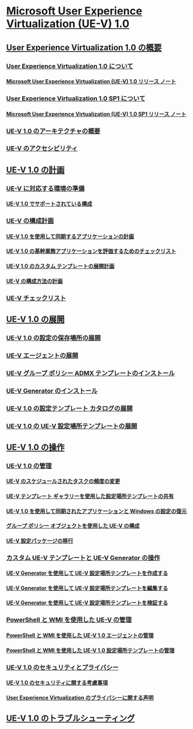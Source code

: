 # [Microsoft User Experience Virtualization (UE-V) 1.0](index.md)
## [User Experience Virtualization 1.0 の概要](getting-started-with-user-experience-virtualization-10.md)
### [User Experience Virtualization 1.0 について](about-user-experience-virtualization-10.md)
#### [Microsoft User Experience Virtualization (UE-V) 1.0 リリース ノート](microsoft-user-experience-virtualization--ue-v--10-release-notes.md)
### [User Experience Virtualization 1.0 SP1 について](about-user-experience-virtualization-10-sp1.md)
#### [Microsoft User Experience Virtualization (UE-V) 1.0 SP1 リリース ノート](microsoft-user-experience-virtualization--ue-v--10-sp1-release-notes.md)
### [UE-V 1.0 のアーキテクチャの概要](high-level-architecture-for-ue-v-10.md)
### [UE-V のアクセシビリティ](accessibility-for-ue-v.md)
## [UE-V 1.0 の計画](planning-for-ue-v-10.md)
### [UE-V に対応する環境の準備](preparing-your-environment-for-ue-v.md)
#### [UE-V 1.0 でサポートされている構成](supported-configurations-for-ue-v-10.md)
### [UE-V の構成計画](planning-for-ue-v-configuration.md)
#### [UE-V 1.0 を使用して同期するアプリケーションの計画](planning-which-applications-to-synchronize-with-ue-v-10.md)
#### [UE-V 1.0 の基幹業務アプリケーションを評価するためのチェックリスト](checklist-for-evaluating-line-of-business-applications-for-ue-v-10.md)
#### [UE-V 1.0 のカスタム テンプレートの展開計画](planning-for-custom-template-deployment-for-ue-v-10.md)
#### [UE-V の構成方法の計画](planning-for-ue-v-configuration-methods.md)
### [UE-V チェックリスト](ue-v-checklist.md)
## [UE-V 1.0 の展開](deploying-ue-v-10.md)
### [UE-V 1.0 の設定の保存場所の展開](deploying-the-settings-storage-location-for-ue-v-10.md)
### [UE-V エージェントの展開](deploying-the-ue-v-agent.md)
### [UE-V グループ ポリシー ADMX テンプレートのインストール](installing-the-ue-v-group-policy-admx-templates.md)
### [UE-V Generator のインストール](installing-the-ue-v-generator.md)
### [UE-V 1.0 の設定テンプレート カタログの展開](deploying-the-settings-template-catalog-for-ue-v-10.md)
### [UE-V 1.0 の UE-V 設定場所テンプレートの展開](deploying-ue-v-settings-location-templates-for-ue-v-10.md)
## [UE-V 1.0 の操作](operations-for-ue-v-10.md)
### [UE-V 1.0 の管理](administering-ue-v-10.md)
#### [UE-V のスケジュールされたタスクの頻度の変更](changing-the-frequency-of-ue-v-scheduled-tasks.md)
#### [UE-V テンプレート ギャラリーを使用した設定場所テンプレートの共有](sharing-settings-location-templates-with-the-ue-v-template-gallery.md)
#### [UE-V 1.0 を使用して同期されたアプリケーションと Windows の設定の復元](restoring-application-and-windows-settings-synchronized-with-ue-v-10.md)
#### [グループ ポリシー オブジェクトを使用した UE-V の構成](configuring-ue-v-with-group-policy-objects.md)
#### [UE-V 設定パッケージの移行](migrating-ue-v-settings-packages.md)
### [カスタム UE-V テンプレートと UE-V Generator の操作](working-with-custom-ue-v-templates-and-the-ue-v-generator.md)
#### [UE-V Generator を使用して UE-V 設定場所テンプレートを作成する](create-ue-v-settings-location-templates-with-the-ue-v-generator.md)
#### [UE-V Generator を使用して UE-V 設定場所テンプレートを編集する](edit-ue-v-settings-location-templates-with-the-ue-v-generator.md)
#### [UE-V Generator を使用して UE-V 設定場所テンプレートを検証する](validate-ue-v-settings-location-templates-with-ue-v-generator.md)
### [PowerShell と WMI を使用した UE-V の管理](administering-ue-v-with-powershell-and-wmi.md)
#### [PowerShell と WMI を使用した UE-V 1.0 エージェントの管理](managing-the-ue-v-10-agent-and-packages-with-powershell-and-wmi.md)
#### [PowerShell と WMI を使用した UE-V 1.0 設定場所テンプレートの管理](managing-ue-v-10-settings-location-templates-using-powershell-and-wmi.md)
### [UE-V 1.0 のセキュリティとプライバシー](security-and-privacy-for-ue-v-10.md)
#### [UE-V 1.0 のセキュリティに関する考慮事項](ue-v-10-security-considerations.md)
#### [User Experience Virtualization のプライバシーに関する声明](user-experience-virtualization-privacy-statement.md)
## [UE-V 1.0 のトラブルシューティング](troubleshooting-ue-v-10.md)

